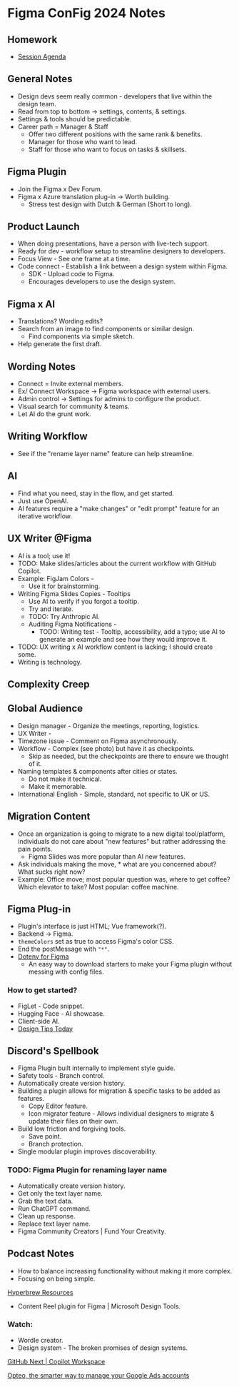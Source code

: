 # Figma ConFig 2024 Notes


## Homework

* [Session Agenda](https://config.figma.com/agenda/session?session_id=dd264cc5a405&lang=en)


## General Notes

* Design devs seem really common - developers that live within the design team.
* Read from top to bottom -> settings, contents, & settings.
* Settings & tools should be predictable.
* Career path = Manager & Staff
  * Offer two different positions with the same rank & benefits.
  * Manager for those who want to lead.
  * Staff for those who want to focus on tasks & skillsets.


## Figma Plugin

* Join the Figma x Dev Forum.
* Figma x Azure translation plug-in -> Worth building.
  * Stress test design with Dutch & German (Short to long).


## Product Launch

* When doing presentations, have a person with live-tech support.
* Ready for dev - workflow setup to streamline designers to developers.
* Focus View - See one frame at a time.
* Code connect - Establish a link between a design system within Figma.
  * SDK - Upload code to Figma.
  * Encourages developers to use the design system.


## Figma x AI

* Translations? Wording edits?
* Search from an image to find components or similar design.
  * Find components via simple sketch.
* Help generate the first draft.


## Wording Notes

* Connect = Invite external members.
* Ex/ Connect Workspace -> Figma workspace with external users.
* Admin control -> Settings for admins to configure the product.
* Visual search for community & teams.
* Let AI do the grunt work.


## Writing Workflow

* See if the "rename layer name" feature can help streamline.


## AI

* Find what you need, stay in the flow, and get started.
* Just use OpenAI.
* AI features require a "make changes" or "edit prompt" feature for an iterative workflow.


## UX Writer @Figma

* AI is a tool; use it!
* TODO: Make slides/articles about the current workflow with GitHub Copilot.
* Example: FigJam Colors -
  * Use it for brainstorming.
* Writing Figma Slides Copies - Tooltips
  * Use AI to verify if you forgot a tooltip.
  * Try and iterate.
  * TODO: Try Anthropic AI.
  * Auditing Figma Notifications -
    * TODO: Writing test - Tooltip, accessibility, add a typo; use AI to generate an example and see how they would improve it.
* TODO: UX writing x AI workflow content is lacking; I should create some.
* Writing is technology.


## Complexity Creep


## Global Audience

* Design manager - Organize the meetings, reporting, logistics.
* UX Writer -
* Timezone issue - Comment on Figma asynchronously.
* Workflow - Complex (see photo) but have it as checkpoints.
  * Skip as needed, but the checkpoints are there to ensure we thought of it.
* Naming templates & components after cities or states.
  * Do not make it technical.
  * Make it memorable.
* International English - Simple, standard, not specific to UK or US.


## Migration Content

* Once an organization is going to migrate to a new digital tool/platform, individuals do not care about "new features" but rather addressing the pain points.
  * Figma Slides was more popular than AI new features.
* Ask individuals making the move, * what are you concerned about? What sucks right now?
* Example: Office move; most popular question was, where to get coffee? Which elevator to take? Most popular: coffee machine.


## Figma Plug-in

* Plugin's interface is just HTML; Vue framework(?).
* Backend -> Figma.
* `themeColors` set as true to access Figma's color CSS.
* End the postMessage with `"*"`.
* [Dotenv for Figma](https://figma.dotenv.dev/)
  * An easy way to download starters to make your Figma plugin without messing with config files.


### How to get started?

* FigLet - Code snippet.
* Hugging Face - AI showcase.
* Client-side AI.
* [Design Tips Today](https://designtips.today/projects)


## Discord's Spellbook

* Figma Plugin built internally to implement style guide.
* Safety tools - Branch control.
* Automatically create version history.
* Building a plugin allows for migration & specific tasks to be added as features.
  * Copy Editor feature.
  * Icon migrator feature - Allows individual designers to migrate & update their files on their own.
* Build low friction and forgiving tools.
  * Save point.
  * Branch protection.
* Single modular plugin improves discoverability.


### TODO: Figma Plugin for renaming layer name

* Automatically create version history.
* Get only the text layer name.
* Grab the text data.
* Run ChatGPT command.
* Clean up response.
* Replace text layer name.
* Figma Community Creators | Fund Your Creativity.


## Podcast Notes

* How to balance increasing functionality without making it more complex.
* Focusing on being simple.

[Hyperbrew Resources](https://hyperbrew.co/resources/bolt-figma/)
* Content Reel plugin for Figma | Microsoft Design Tools.


### Watch:

* Wordle creator.
* Design system - The broken promises of design systems.

[GitHub Next | Copilot Workspace](https://githubnext.com/projects/copilot-workspace/)

[Opteo, the smarter way to manage your Google Ads accounts](https://opteo.com/)
